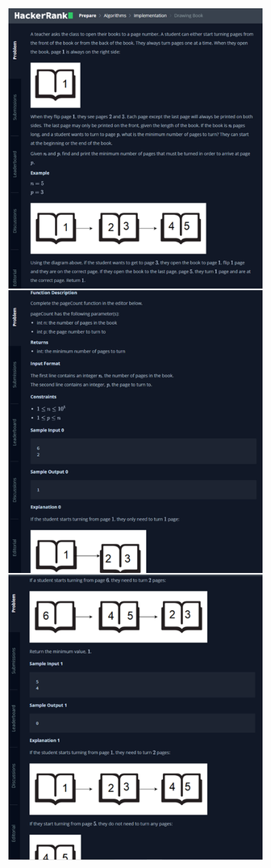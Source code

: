 <div align="center"> 
<img src="../../docs/imgs/drawing.book.png"/> 
<img src="../../docs/imgs/drawing.book.2.png"/> 
<img src="../../docs/imgs/drawing.book.3.png"/> 


</div>